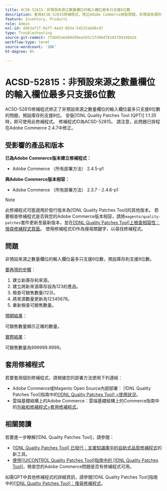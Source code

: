 ```yaml
---
title: ACSD-52815：非預設來源之數量欄位的輸入欄位最多只支援6位數
description: 套用ACSD-52815修補程式，修正Adobe Commerce效能問題，非預設來源的數量欄位輸入欄位最多只支援6位數，預設庫存則支援8位數。
feature: Inventory, Products
role: Admin
exl-id: d863af1f-8a7f-4a43-893e-54525ab68cd7
type: Troubleshooting
source-git-commit: 7fdb02a6d89d50ea593c5fd99d78101f89198424
workflow-type: tm+mt
source-wordcount: '386'
ht-degree: 0%

---
```


# ACSD-52815：非預設來源之數量欄位的輸入欄位最多只支援6位數

ACSD-52815修補程式修正了非預設來源之數量欄位的輸入欄位最多只支援6位數的問題，預設庫存則支援8位。 安裝[!DNL Quality Patches Tool (QPT)] 1.1.35時，即可使用此修補程式。 修補程式ID為ACSD-52815。 請注意，此問題已排程在Adobe Commerce 2.4.7中修正。

## 受影響的產品和版本

**已為Adobe Commerce版本建立修補程式：**

* Adobe Commerce （所有部署方法） 2.4.5-p1

**與Adobe Commerce版本相容：**

* Adobe Commerce （所有部署方法） 2.3.7 - 2.4.6-p1

>[!NOTE]
>
>此修補程式可能適用於發行版本為[!DNL Quality Patches Tool]的其他版本。 若要檢查修補程式是否與您的Adobe Commerce版本相容，請將`magento/quality-patches`套件更新至最新版本，並在[[!DNL Quality Patches Tool]上檢查相容性：搜尋修補程式頁面](https://experienceleague.adobe.com/tools/commerce-quality-patches/index.html)。 使用修補程式ID作為搜尋關鍵字，以尋找修補程式。

## 問題

非預設來源之數量欄位的輸入欄位最多只支援6位數，預設庫存則支援8位數。

<u>要再現的步驟</u>：

1. 建立新庫存和來源。
1. 建立將新來源庫存設為123的產品。
1. 檢查可銷售數量(123)。
1. 將來源數量更新為12345678。
1. 重新檢查可銷售數量。

<u>預期結果</u>：

可銷售數量顯示正確的數量。

<u>實際結果</u>：

可銷售數量為999999.9999。

## 套用修補程式

若要套用個別修補程式，請根據您的部署方法使用下列連結：

* Adobe Commerce或Magento Open Source內部部署： [!DNL Quality Patches Tool]指南中的[[!DNL Quality Patches Tool] >使用狀況](/help/tools/quality-patches-tool/usage.md)。
* 雲端基礎結構上的Adobe Commerce：雲端基礎結構上的Commerce指南中的[升級和修補程式>套用修補程式](https://experienceleague.adobe.com/docs/commerce-cloud-service/user-guide/develop/upgrade/apply-patches.html)。

## 相關閱讀

若要進一步瞭解[!DNL Quality Patches Tool]，請參閱：

* [[!DNL Quality Patches Tool] 已發行：支援知識庫中的自助式品質修補程式](https://experienceleague.adobe.com/en/docs/commerce-operations/tools/quality-patches-tool/quality-patches-tool-to-self-serve-quality-patches)的新工具。
* [使用[!UICONTROL Quality Patches Tool]指南中的 [!DNL Quality Patches Tool]](/help/tools/quality-patches-tool/patches-available-in-qpt/check-patch-for-magento-issue-with-magento-quality-patches.md)，檢查您的Adobe Commerce問題是否有修補程式可用。


如需QPT中其他修補程式的詳細資訊，請參閱[!DNL Quality Patches Tool]指南中的[[!DNL Quality Patches Tool]：搜尋修補程式](https://experienceleague.adobe.com/tools/commerce-quality-patches/index.html)。
